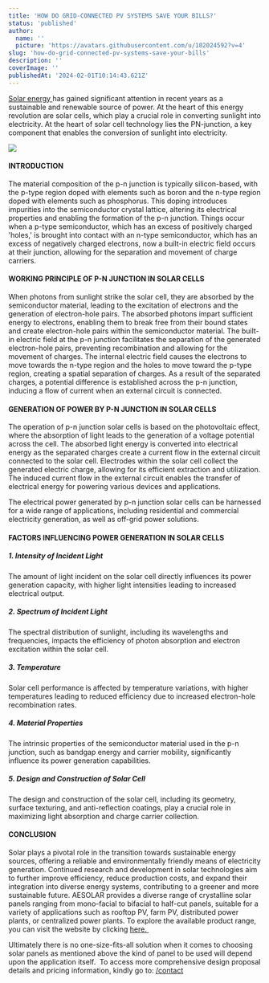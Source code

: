 ```yaml
---
title: 'HOW DO GRID-CONNECTED PV SYSTEMS SAVE YOUR BILLS?'
status: 'published'
author:
  name: ''
  picture: 'https://avatars.githubusercontent.com/u/102024592?v=4'
slug: 'how-do-grid-connected-pv-systems-save-your-bills'
description: ''
coverImage: ''
publishedAt: '2024-02-01T10:14:43.621Z'
---
```


[Solar energy ](https://ae-solar.com/)has gained significant attention in recent years as a sustainable and renewable source of power. At the heart of this energy revolution are solar cells, which play a crucial role in converting sunlight into electricity. At the heart of solar cell technology lies the PN-junction, a key component that enables the conversion of sunlight into electricity.

![](https://ae-solar.com/wp-content/uploads/2024/01/%E5%BE%AE%E4%BF%A1%E5%9B%BE%E7%89%87_20231229141722-scaled.jpg)

#### 

#### **INTRODUCTION**

The material composition of the p-n junction is typically silicon-based, with the p-type region doped with elements such as boron and the n-type region doped with elements such as phosphorus. This doping introduces impurities into the semiconductor crystal lattice, altering its electrical properties and enabling the formation of the p-n junction. Things occur when a p-type semiconductor, which has an excess of positively charged 'holes,' is brought into contact with an n-type semiconductor, which has an excess of negatively charged electrons, now a built-in electric field occurs at their junction, allowing for the separation and movement of charge carriers.

#### **WORKING PRINCIPLE OF P-N JUNCTION IN SOLAR CELLS**

When photons from sunlight strike the solar cell, they are absorbed by the semiconductor material, leading to the excitation of electrons and the generation of electron-hole pairs. The absorbed photons impart sufficient energy to electrons, enabling them to break free from their bound states and create electron-hole pairs within the semiconductor material. The built-in electric field at the p-n junction facilitates the separation of the generated electron-hole pairs, preventing recombination and allowing for the movement of charges. The internal electric field causes the electrons to move towards the n-type region and the holes to move toward the p-type region, creating a spatial separation of charges. As a result of the separated charges, a potential difference is established across the p-n junction, inducing a flow of current when an external circuit is connected.

#### **GENERATION OF POWER BY P-N JUNCTION IN SOLAR CELLS**

The operation of p-n junction solar cells is based on the photovoltaic effect, where the absorption of light leads to the generation of a voltage potential across the cell. The absorbed light energy is converted into electrical energy as the separated charges create a current flow in the external circuit connected to the solar cell. Electrodes within the solar cell collect the generated electric charge, allowing for its efficient extraction and utilization. The induced current flow in the external circuit enables the transfer of electrical energy for powering various devices and applications.

The electrical power generated by p-n junction solar cells can be harnessed for a wide range of applications, including residential and commercial electricity generation, as well as off-grid power solutions.

#### **FACTORS INFLUENCING POWER GENERATION IN SOLAR CELLS**

##### **1. Intensity of Incident Light**

The amount of light incident on the solar cell directly influences its power generation capacity, with higher light intensities leading to increased electrical output.

##### **2. Spectrum of Incident Light**

The spectral distribution of sunlight, including its wavelengths and frequencies, impacts the efficiency of photon absorption and electron excitation within the solar cell.

##### **3. Temperature**

Solar cell performance is affected by temperature variations, with higher temperatures leading to reduced efficiency due to increased electron-hole recombination rates.

##### **4. Material Properties**

The intrinsic properties of the semiconductor material used in the p-n junction, such as bandgap energy and carrier mobility, significantly influence its power generation capabilities.

##### **5. Design and Construction of Solar Cell**

The design and construction of the solar cell, including its geometry, surface texturing, and anti-reflection coatings, play a crucial role in maximizing light absorption and charge carrier collection.

#### **CONCLUSION**

Solar plays a pivotal role in the transition towards sustainable energy sources, offering a reliable and environmentally friendly means of electricity generation. Continued research and development in solar technologies aim to further improve efficiency, reduce production costs, and expand their integration into diverse energy systems, contributing to a greener and more sustainable future. AESOLAR provides a diverse range of crystalline solar panels ranging from mono-facial to bifacial to half-cut panels, suitable for a variety of applications such as rooftop PV, farm PV, distributed power plants, or centralized power plants. To explore the available product range, you can visit the website by clicking [here. ](https://ae-solar.com/products-list/)

Ultimately there is no one-size-fits-all solution when it comes to choosing solar panels as mentioned above the kind of panel to be used will depend upon the application itself.  To access more comprehensive design proposal details and pricing information, kindly go to: [/contact](/contact_us)